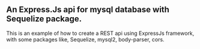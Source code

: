 ## An Express.Js api for mysql database with Sequelize package.

This is an example of how to create a REST api using ExpressJs framework, with some packages like,
Sequelize, mysql2, body-parser, cors. 

